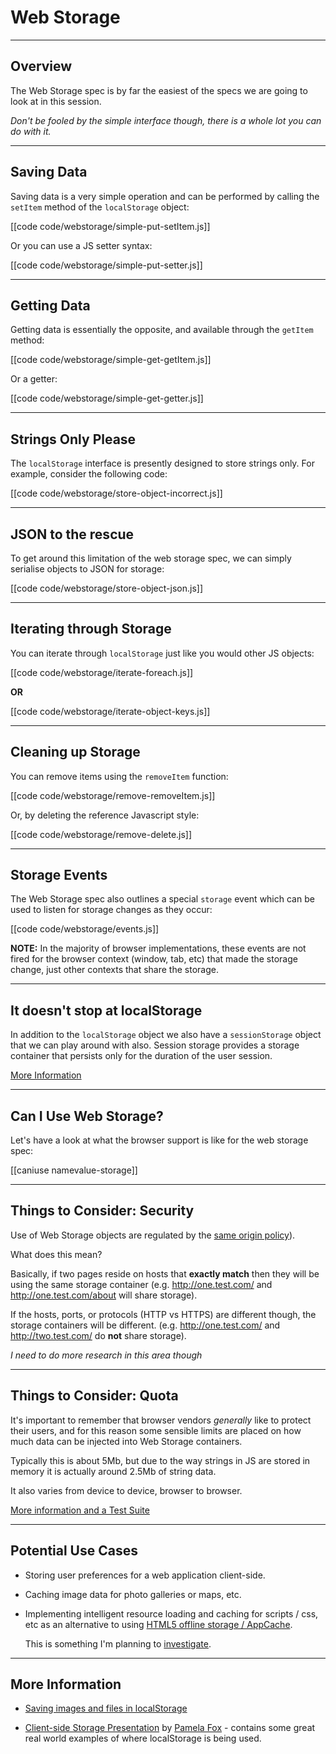 # Web Storage

---

## Overview

The Web Storage spec is by far the easiest of the specs we are going to look at in this session.  

_Don't be fooled by the simple interface though, there is a whole lot you can do with it._

---

## Saving Data

Saving data is a very simple operation and can be performed by calling the `setItem` method of the `localStorage` object:

[[code code/webstorage/simple-put-setItem.js]]

Or you can use a JS setter syntax:

[[code code/webstorage/simple-put-setter.js]]

---

## Getting Data

Getting data is essentially the opposite, and available through the `getItem` method:

[[code code/webstorage/simple-get-getItem.js]]

Or a getter:

[[code code/webstorage/simple-get-getter.js]]

---

## Strings Only Please

The `localStorage` interface is presently designed to store strings only.  For example, consider the following code:

[[code code/webstorage/store-object-incorrect.js]]

---

## JSON to the rescue

To get around this limitation of the web storage spec, we can simply serialise objects to JSON for storage:

[[code code/webstorage/store-object-json.js]]

---

## Iterating through Storage

You can iterate through `localStorage` just like you would other JS objects:

[[code code/webstorage/iterate-foreach.js]]

__OR__

[[code code/webstorage/iterate-object-keys.js]]

---

## Cleaning up Storage

You can remove items using the `removeItem` function:

[[code code/webstorage/remove-removeItem.js]]

Or, by deleting the reference Javascript style:

[[code code/webstorage/remove-delete.js]]

---

## Storage Events

The Web Storage spec also outlines a special `storage` event which can be used to listen for storage changes as they occur:

[[code code/webstorage/events.js]]

__NOTE:__ In the majority of browser implementations, these events are not fired for the browser context (window, tab, etc) that made the storage change, just other contexts that share the storage.

---

## It doesn't stop at localStorage

In addition to the `localStorage` object we also have a `sessionStorage` object that we can play around with also.  Session storage provides a storage container that persists only for the duration of the user session. 

[More Information](http://www.nczonline.net/blog/2009/07/21/introduction-to-sessionstorage/)

---

## Can I Use Web Storage?

Let's have a look at what the browser support is like for the web storage spec:

[[caniuse namevalue-storage]]

---

## Things to Consider: Security

Use of Web Storage objects are regulated by the [same origin policy](https://developer.mozilla.org/en/Same_origin_policy_for_JavaScript)).

What does this mean?  

Basically, if two pages reside on hosts that __exactly match__ then they will be using the same storage container (e.g. http://one.test.com/ and http://one.test.com/about will share storage).  

If the hosts, ports, or protocols (HTTP vs HTTPS) are different though, the storage containers will be different. (e.g. http://one.test.com/ and http://two.test.com/ do __not__ share storage).

_I need to do more research in this area though_

---

## Things to Consider: Quota

It's important to remember that browser vendors _generally_ like to protect their users, and for this reason some sensible limits are placed on how much data can be injected into Web Storage containers.

Typically this is about 5Mb, but due to the way strings in JS are stored in memory it is actually around 2.5Mb of string data.

It also varies from device to device, browser to browser.

[More information and a Test Suite](http://dev-test.nemikor.com/web-storage/support-test/)

---

## Potential Use Cases

- Storing user preferences for a web application client-side.
- Caching image data for photo galleries or maps, etc.
- Implementing intelligent resource loading and caching for scripts / css, etc as an alternative to using [HTML5 offline storage / AppCache](http://dev.w3.org/html5/spec/offline.html).

    This is something I'm planning to [investigate](https://github.com/DamonOehlman/localo).

---

## More Information

- [Saving images and files in localStorage](http://hacks.mozilla.org/2012/02/saving-images-and-files-in-localstorage/)

- [Client-side Storage Presentation](http://client-side-storage.appspot.com/) by [Pamela Fox](http://twitter.com/pamelafox) - contains some great real world examples of where localStorage is being used.



